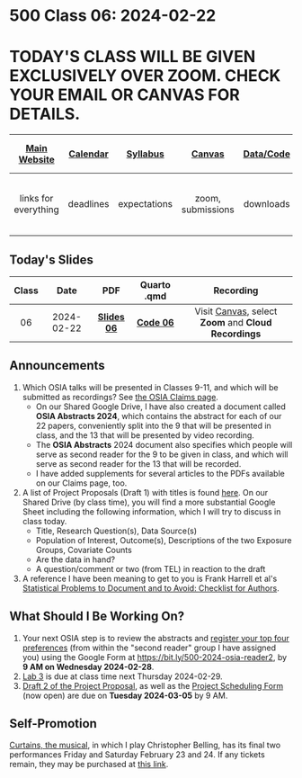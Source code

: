 # 500 Class 06: 2024-02-22

# TODAY'S CLASS WILL BE GIVEN EXCLUSIVELY OVER ZOOM. CHECK YOUR EMAIL OR CANVAS FOR DETAILS.

[Main Website](https://thomaselove.github.io/500-2024/) | [Calendar](https://thomaselove.github.io/500-2024/calendar.html) | [Syllabus](https://thomaselove.github.io/500-syllabus-2024) | [Canvas](https://canvas.case.edu) | [Data/Code](https://github.com/THOMASELOVE/500-data) |  [Sources](https://github.com/THOMASELOVE/500-sources) | For help, email
:-----------: | :--------------: | :----------: | :---------: | :-------------: | :------: | :-----------: 
links for everything | deadlines | expectations | zoom, submissions | downloads | to read | `500-help` at `case` dot `edu`

## Today's Slides

Class | Date | PDF | Quarto .qmd | Recording
:---: | :--------: | :------: | :------: | :-------------:
06 | 2024-02-22 | **[Slides 06](https://github.com/THOMASELOVE/500-slides-2024/blob/main/500_slides06.pdf)** | **[Code 06](https://github.com/THOMASELOVE/500-slides-2024/blob/main/500_slides06.qmd)** | Visit [Canvas](https://canvas.case.edu/), select **Zoom** and **Cloud Recordings**

## Announcements

1. Which OSIA talks will be presented in Classes 9-11, and which will be submitted as recordings?  See [the OSIA Claims page](https://github.com/THOMASELOVE/500-osia-2024/blob/main/README.md).
    - On our Shared Google Drive, I have also created a document called **OSIA Abstracts 2024**, which contains the abstract for each of our 22 papers, conveniently split into the 9 that will be presented in class, and the 13 that will be presented by video recording.
    - The **OSIA Abstracts** 2024 document also specifies which people will serve as second reader for the 9 to be given in class, and which will serve as second reader for the 13 that will be recorded.
    - I have added supplements for several articles to the PDFs available on our Claims page, too.
2. A list of Project Proposals (Draft 1) with titles is found [here](https://github.com/THOMASELOVE/500-classes-2024/blob/main/project/proposal1.md). On our Shared Drive (by class time), you will find a more substantial Google Sheet including the following information, which I will try to discuss in class today.
    - Title, Research Question(s), Data Source(s)
    - Population of Interest, Outcome(s), Descriptions of the two Exposure Groups, Covariate Counts
    - Are the data in hand?
    - A question/comment or two (from TEL) in reaction to the draft
3. A reference I have been meaning to get to you is Frank Harrell et al's [Statistical Problems to Document and to Avoid: Checklist for Authors](https://discourse.datamethods.org/t/author-checklist/3407).

## What Should I Be Working On?

1. Your next OSIA step is to review the abstracts and [register your top four preferences](https://bit.ly/500-2024-osia-reader2) (from within the "second reader" group I have assigned you) using the Google Form at <https://bit.ly/500-2024-osia-reader2>, by **9 AM on Wednesday 2024-02-28**.
2. [Lab 3](https://thomaselove.github.io/500-2024/lab3.html) is due at class time next Thursday 2024-02-29.
3. [Draft 2 of the Project Proposal](https://thomaselove.github.io/500-2024/proj500.html#the-project-proposal), as well as the [Project Scheduling Form](https://bit.ly/500-project-schedule-2024) (now open) are due on **Tuesday 2024-03-05** by 9 AM.

## Self-Promotion

[Curtains, the musical](https://www.hudsonplayers.com/now-playing), in which I play Christopher Belling, has its final two performances Friday and Saturday February 23 and 24. If any tickets remain, they may be purchased at [this link](https://www.hudsonplayers.com/).
